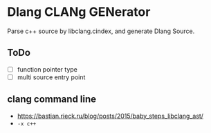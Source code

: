 # Dlang CLANg GENerator

Parse c++ source by libclang.cindex, and generate Dlang Source.

## ToDo

* [ ] function pointer type
* [ ] multi source entry point

## clang command line

* https://bastian.rieck.ru/blog/posts/2015/baby_steps_libclang_ast/
* `-x c++`
